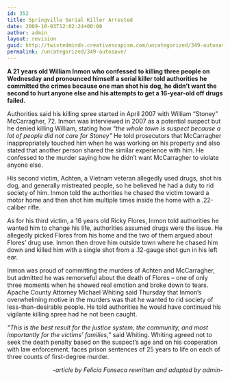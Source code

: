 ```yaml
---
id: 352
title: Springville Serial Killer Arrested
date: 2009-10-03T12:02:24+00:00
author: admin
layout: revision
guid: http://twistedminds.creativescapism.com/uncategorized/349-autosave/
permalink: /uncategorized/349-autosave/
---
```

<p class="dropcap-first">
  <strong>A 21 years old William Inmon who confessed to killing three people on Wednesday and pronounced himself a serial killer told authorities he committed the crimes because one man shot his dog, he didn&#8217;t want the second to hurt anyone else and his attempts to get a 16-year-old off drugs failed.</strong>
</p>

Authorities said his killing spree started in April 2007 with William &#8220;Stoney&#8221; McCarragher, 72. Inmon was interviewed in 2007 as a potential suspect but he denied killing William, stating how &#8220;_the whole town is suspect because a lot of people did not care for Stoney&#8221;_ He told prosecutors that McCarragher inappropriately touched him when he was working on his property and also stated that another person shared the similar experience with him. He confessed to the murder saying how he didn&#8217;t want McCarragher to violate anyone else.

His second victim, Achten, a Vietnam veteran allegedly used drugs, shot his dog, and generally mistreated people, so he believed he had a duty to rid society of him. Inmon told the authorities he chased the victim toward a motor home and then shot him multiple times inside the home with a .22-caliber rifle.

As for his third victim, a 16 years old Ricky Flores, Inmon told authorities he wanted him to change his life, authorities assumed drugs were the issue. He allegedly picked Flores from his home and the two of them argued about Flores&#8217; drug use. Inmon then drove him outside town where he chased him down and killed him with a single shot from a .12-gauge shot gun in his left ear.

Inmon was proud of committing the murders of Achten and McCarragher, but admitted he was remorseful about the death of Flores &#8211; one of only three moments when he showed real emotion and broke down to tears. Apache County Attorney Michael Whiting said Thursday that Inmon&#8217;s overwhelming motive in the murders was that he wanted to rid society of less-than-desirable people. He told authorities he would have continued his vigilante killing spree had he not been caught.

_&#8220;This is the best result for the justice system, the community, and most importantly for the victims&#8217; families,&#8221;_ said Whiting. Whiting agreed not to seek the death penalty based on the suspect&#8217;s age and on his cooperation with law enforcement. faces prison sentences of 25 years to life on each of three counts of first-degree murder.

<p style="text-align: right;">
  <em>-article by Felicia Fonseca rewritten and adapted by admin-</em>
</p>